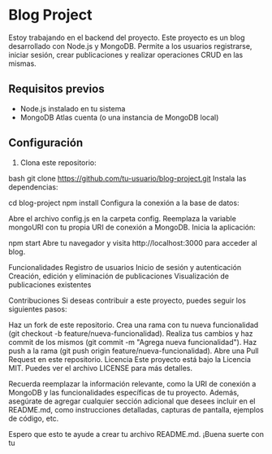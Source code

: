 # Blog Project

Estoy trabajando en el backend del proyecto. 
Este proyecto es un blog desarrollado con Node.js y MongoDB. Permite a los usuarios registrarse, iniciar sesión, crear publicaciones y realizar operaciones CRUD en las mismas.

## Requisitos previos

- Node.js instalado en tu sistema
- MongoDB Atlas cuenta (o una instancia de MongoDB local)

## Configuración

1. Clona este repositorio:

bash
   git clone https://github.com/tu-usuario/blog-project.git
Instala las dependencias:


cd blog-project
npm install
Configura la conexión a la base de datos:

Abre el archivo config.js en la carpeta config.
Reemplaza la variable mongoURI con tu propia URI de conexión a MongoDB.
Inicia la aplicación:

npm start
Abre tu navegador y visita http://localhost:3000 para acceder al blog.

Funcionalidades
Registro de usuarios
Inicio de sesión y autenticación
Creación, edición y eliminación de publicaciones
Visualización de publicaciones existentes


Contribuciones
Si deseas contribuir a este proyecto, puedes seguir los siguientes pasos:

Haz un fork de este repositorio.
Crea una rama con tu nueva funcionalidad (git checkout -b feature/nueva-funcionalidad).
Realiza tus cambios y haz commit de los mismos (git commit -m "Agrega nueva funcionalidad").
Haz push a la rama (git push origin feature/nueva-funcionalidad).
Abre una Pull Request en este repositorio.
Licencia
Este proyecto está bajo la Licencia MIT. Puedes ver el archivo LICENSE para más detalles.


Recuerda reemplazar la información relevante, como la URI de conexión a MongoDB y las funcionalidades específicas de tu proyecto. Además, asegúrate de agregar cualquier sección adicional que desees incluir en el README.md, como instrucciones detalladas, capturas de pantalla, ejemplos de código, etc.

Espero que esto te ayude a crear tu archivo README.md. ¡Buena suerte con tu 